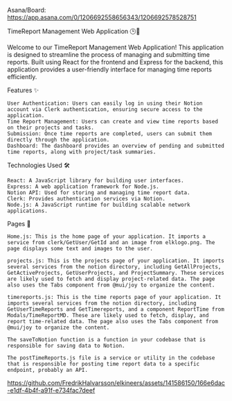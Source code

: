 Asana/Board: https://app.asana.com/0/1206692558656343/1206692578528751

TimeReport Management Web Application 🕒📝

Welcome to our TimeReport Management Web Application! This application is designed to streamline the process of managing and submitting time reports. Built using React for the frontend and Express for the backend, this application provides a user-friendly interface for managing time reports efficiently.



Features ✨

    User Authentication: Users can easily log in using their Notion account via Clerk authentication, ensuring secure access to the application.
    Time Report Management: Users can create and view time reports based on their projects and tasks.
    Submission: Once time reports are completed, users can submit them directly through the application.
    Dashboard: The dashboard provides an overview of pending and submitted time reports, along with project/task summaries.


Technologies Used 🛠️

    React: A JavaScript library for building user interfaces.
    Express: A web application framework for Node.js.
    Notion API: Used for storing and managing time report data.
    Clerk: Provides authentication services via Notion.
    Node.js: A JavaScript runtime for building scalable network applications.


Pages 📄
    
    Home.js: This is the home page of your application. It imports a service from clerk/GetUser/GetId and an image from elklogo.png. The page displays some text and images to the user.

    projects.js: This is the projects page of your application. It imports several services from the notion directory, including GetAllProjects, GetActiveProjects, GetUserProjects, and ProjectSummary. These services are likely used to fetch and display project-related data. The page also uses the Tabs component from @mui/joy to organize the content.

    timereports.js: This is the time reports page of your application. It imports several services from the notion directory, including GetUserTimeReports and GetTimereports, and a component ReportTime from Modals/TimeReportMD. These are likely used to fetch, display, and report time-related data. The page also uses the Tabs component from @mui/joy to organize the content.
    
    The saveToNotion function is a function in your codebase that is responsible for saving data to Notion.

    The postTimeReports.js file is a service or utility in the codebase that is responsible for posting time report data to a specific endpoint, probably an API.


https://github.com/FredrikHalvarsson/elkineers/assets/141586150/166e6dac-e1df-4b4f-a91f-e734fac7deef
